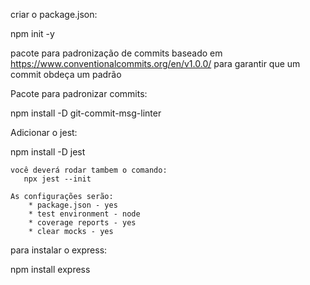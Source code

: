 criar o package.json:

npm init -y

pacote para padronização de commits baseado em https://www.conventionalcommits.org/en/v1.0.0/ para
garantir que um commit obdeça um padrão

Pacote para padronizar commits:

npm install -D git-commit-msg-linter

Adicionar o jest:

npm install -D jest

    você deverá rodar tambem o comando:
       npx jest --init

    As configurações serão:
        * package.json - yes
        * test environment - node
        * coverage reports - yes
        * clear mocks - yes

para instalar o express:

npm install express